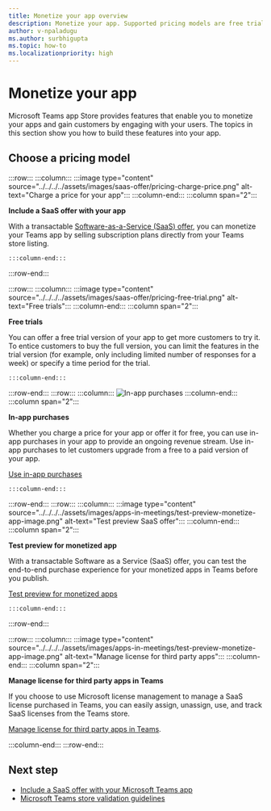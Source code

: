 ```yaml
---
title: Monetize your app overview
description: Monetize your app. Supported pricing models are free trials, in-app purchases, and include a SaaS offer with your app.
author: v-npaladugu
ms.author: surbhigupta
ms.topic: how-to
ms.localizationpriority: high 
---
```


# Monetize your app

Microsoft Teams app Store provides features that enable you to monetize your apps and gain customers by engaging with your users. The topics in this section show you how to build these features into your app.

## Choose a pricing model

:::row:::
    :::column:::
        :::image type="content" source="../../../../assets/images/saas-offer/pricing-charge-price.png" alt-text="Charge a price for your app":::
    :::column-end:::
    :::column span="2":::

**Include a SaaS offer with your app**

With a transactable [Software-as-a-Service (SaaS) offer](~/concepts/deploy-and-publish/appsource/prepare/include-saas-offer.md), you can monetize your Teams app by selling subscription plans directly from your Teams store listing.

    :::column-end:::
:::row-end:::

:::row:::
    :::column:::
     :::image type="content" source="../../../../assets/images/saas-offer/pricing-free-trial.png" alt-text="Free trials":::
    :::column-end:::
    :::column span="2":::

**Free trials**

You can offer a free trial version of your app to get more customers to try it. To entice customers to buy the full version, you can limit the features in the trial version (for example, only including limited number of responses for a week) or specify a time period for the trial.

    :::column-end:::
:::row-end:::
:::row:::
    :::column:::
        ![In-app purchases](~/assets/images/saas-offer/pricing-in-app-purchases.png)
    :::column-end:::
    :::column span="2":::

**In-app purchases**

Whether you charge a price for your app or offer it for free, you can use in-app purchases in your app to provide an ongoing revenue stream. Use in-app purchases to let customers upgrade from a free to a paid version of your app.

[Use in-app purchases](~/concepts/deploy-and-publish/appsource/prepare/in-app-purchase-flow.md)

    :::column-end:::
:::row-end:::
:::row:::
    :::column:::
        :::image type="content" source="../../../../assets/images/apps-in-meetings/test-preview-monetize-app-image.png" alt-text="Test preview SaaS offer":::
    :::column-end:::
    :::column span="2":::

**Test preview for monetized app**

With a transactable Software as a Service (SaaS) offer, you can test the end-to-end purchase experience for your monetized apps in Teams before you publish.

[Test preview for monetized apps](Test-preview-for-monetized-apps.md)

    :::column-end:::
:::row-end:::

:::row:::
    :::column:::
        :::image type="content" source="../../../../assets/images/apps-in-meetings/test-preview-monetize-app-image.png" alt-text="Manage license for third party apps":::
    :::column-end:::
    :::column span="2":::

**Manage license for third party apps in Teams**

If you choose to use Microsoft license management to manage a SaaS license purchased in Teams, you can easily assign, unassign, use, and track SaaS licenses from the Teams store.

[Manage license for third party apps in Teams](manage-third-party-apps-license.md).

:::column-end:::
:::row-end:::

## Next step

* [Include a SaaS offer with your Microsoft Teams app](~/concepts/deploy-and-publish/appsource/prepare/include-saas-offer.md)
* [Microsoft Teams store validation guidelines](teams-store-validation-guidelines.md)
